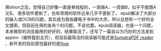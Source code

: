 用shion之后，觉得自己好像一直是单线程的，一周做A，一周做B，似乎不能既A又B。
很多软件更新了，也有常用的软件近来几乎不更新了。
epub解决了大部分的输入或OCR的问题，其实成为我收藏电子书中的大宗，所以总想有一个好的全文搜索，但目前在用的各有个的问题，不说也罢。epub阅读器，也是一个问题，本来微软的浏览器用的好好的，结果取消了，还写了一篇自以为巧妙的方法发到appinn（被转载到主页），但目前最简洁的阅读器可能还是[SumatraPDF reader](https://www.sumatrapdfreader.org/free-pdf-reader) ，新开发的目前感觉最好的是[flow](https://www.flowoss.com/zh-CN)